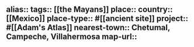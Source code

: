 alias::
tags:: [[the Mayans]] 
place::
country:: [[Mexico]] 
place-type:: #[[ancient site]] 
project:: #[[Adam's Atlas]] 
nearest-town:: Chetumal, Campeche, Villahermosa
map-url::
-